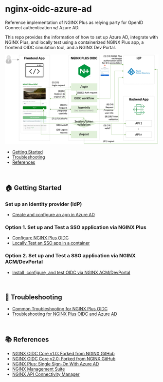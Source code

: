 # nginx-oidc-azure-ad

Reference implementation of NGINX Plus as relying party for OpenID Connect authentication w/ Azure AD.

This repo provides the information of how to set up Azure AD, integrate with NGINX Plus, and locally test using a containerized NGINX Plus app, a frontend OIDC simulation tool, and a NGINX Dev Portal.

![](./docs/img/nginx-oidc-workflow.png)

- [Getting Started](#🏠-getting-started)
- [Troubleshooting](#🔧-troubleshooting)
- [References](#📚-references)

<br>

## 🏠 Getting Started

### Set up an identity provider (IdP)

- [Create and configure an app in Azure AD](./docs/01-IdP-Setup.md)

### Option 1. Set up and Test a SSO application via NGINX Plus

- [Configure NGINX Plus OIDC](./docs/02-NGINX-Plus-Setup.md)
- [Locally Test an SSO app in a container ](./docs/03-Container-Test.md)

### Option 2. Set up and Test a SSO application via NGINX ACM/DevPortal

- [Install, configure, and test OIDC via NGINX ACM/DevPortal](./docs/04-NGINX-DevPortal-Test.md)

<br>

## 🔧 Troubleshooting

- [Common Troubleshooting for NGINX Plus OIDC](https://github.com/nginx-openid-connect/nginx-oidc-troubleshooting#common-troubleshooting-for-nginx-oidc-and-all-idps)
- [Troubleshooting for NGINX Plus OIDC and Azure AD](https://github.com/nginx-openid-connect/nginx-oidc-troubleshooting#troubleshooting-for-nginx-plus-oidc-and-azure-ad)

<br>

## 📚 References

- [NGINX OIDC Core v1.0: Forked from NGINX GitHub](https://github.com/nginx-openid-connect/nginx-oidc-core-v1)
- [NGINX OIDC Core v2.0: Forked from NGINX GitHub](https://github.com/nginx-openid-connect/nginx-oidc-core)
- [NGINX Plus: Single Sign-On With Azure AD](https://docs.nginx.com/nginx/deployment-guides/single-sign-on/active-directory-federation-services/)
- [NGINX Management Suite](https://docs.nginx.com/nginx-management-suite/)
- [NGINX API Connectivity Manager](https://docs.nginx.com/nginx-management-suite/acm/)

